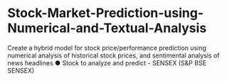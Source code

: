 # Stock-Market-Prediction-using-Numerical-and-Textual-Analysis
Create a hybrid model for stock price/performance prediction using numerical analysis of historical stock prices, and sentimental analysis of news headlines ● Stock to analyze and predict - SENSEX (S&amp;P BSE SENSEX)
